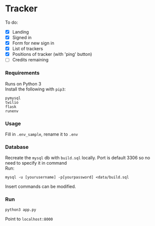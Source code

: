 # Tracker

To do:
- [x] Landing
- [x] Signed in
- [x] Form for new sign in
- [x] List of trackers
- [x] Positions of tracker (with 'ping' button)
- [ ] Credits remaining

### Requirements
Runs on Python 3  
Install the following with `pip3`:
```
pymysql
twilio
flask
runenv
```
### Usage
Fill in `.env_sample`, rename it to `.env`

### Database
Recreate the `mysql` db with `build.sql` locally. Port is default 3306 so no need to specify it in command  
Run:
```
mysql -u [yourusername] -p[yourpassword] <data/build.sql
```
Insert commands can be modified.

### Run
```
python3 app.py
```
Point to `localhost:8000`
